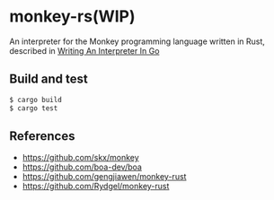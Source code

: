 # monkey-rs(WIP)

An interpreter for the Monkey programming language written in Rust, described in [Writing An Interpreter In Go](https://interpreterbook.com/#the-monkey-programming-language)

## Build and test

```bash
$ cargo build
$ cargo test
```

## References

- https://github.com/skx/monkey
- https://github.com/boa-dev/boa
- https://github.com/gengjiawen/monkey-rust
- https://github.com/Rydgel/monkey-rust
